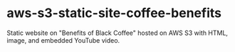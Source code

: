 # aws-s3-static-site-coffee-benefits
Static website on "Benefits of Black Coffee" hosted on AWS S3 with HTML, image, and embedded YouTube video.
